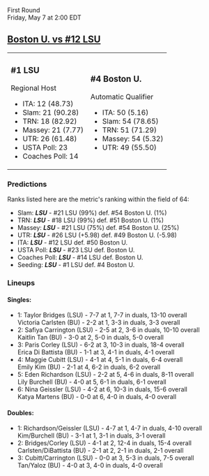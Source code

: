 First Round  
Friday, May 7 at 2:00 EDT
## [Boston U. vs #12 LSU](https://www.ncaa.com/game/5833658) 

<table><tr><td>  

### #1 LSU  

Regional Host  
- ITA: 12 (48.73)  
- Slam: 21 (90.28)  
- TRN: 18 (82.92)  
- Massey: 21 (7.77)  
- UTR: 26 (61.48)  
- USTA Poll: 23  
- Coaches Poll: 14  

</td><td>  

### #4 Boston U.  

Automatic Qualifier  
- ITA: 50 (5.16)  
- Slam: 54 (78.65)  
- TRN: 51 (71.29)  
- Massey: 54 (5.32)  
- UTR: 49 (55.50)  

</td></tr></table>  

 ### Predictions  

Ranks listed here are the metric's ranking within the field of 64:  
- Slam: ***LSU*** - #21 LSU (99%) def. #54 Boston U. (1%)  
- TRN: ***LSU*** - #18 LSU (99%) def. #51 Boston U. (1%)  
- Massey: ***LSU*** - #21 LSU (75%) def. #54 Boston U. (25%)  
- UTR: ***LSU*** - #26 LSU (+5.98) def. #49 Boston U. (-5.98)  
- ITA: ***LSU*** - #12 LSU def. #50 Boston U.  
- USTA Poll: ***LSU*** - #23 LSU def. Boston U.  
- Coaches Poll: ***LSU*** - #14 LSU def. Boston U.  
- Seeding: ***LSU*** - #1 LSU def. #4 Boston U.  

 ### Lineups  

 #### Singles:  
- 1: Taylor Bridges (LSU) - 7-7 at 1, 7-7 in duals, 13-10 overall  
    Victoria Carlsten (BU) - 2-2 at 1, 3-3 in duals, 3-3 overall  
- 2: Safiya Carrington (LSU) - 2-5 at 2, 3-6 in duals, 10-10 overall  
    Kaitlin Tan (BU) - 3-0 at 2, 5-0 in duals, 5-0 overall  
- 3: Paris Corley (LSU) - 6-2 at 3, 10-3 in duals, 18-4 overall  
    Erica Di Battista (BU) - 1-1 at 3, 4-1 in duals, 4-1 overall  
- 4: Maggie Cubitt (LSU) - 4-1 at 4, 5-1 in duals, 6-4 overall  
    Emily Kim (BU) - 2-1 at 4, 6-2 in duals, 6-2 overall  
- 5: Eden Richardson (LSU) - 2-2 at 5, 4-6 in duals, 8-11 overall  
    Lily Burchell (BU) - 4-0 at 5, 6-1 in duals, 6-1 overall  
- 6: Nina Geissler (LSU) - 4-2 at 6, 10-3 in duals, 15-6 overall  
    Katya Martens (BU) - 0-0 at 6, 4-0 in duals, 4-0 overall  

 #### Doubles:  
- 1: Richardson/Geissler (LSU) - 4-7 at 1, 4-7 in duals, 4-10 overall  
    Kim/Burchell (BU) - 3-1 at 1, 3-1 in duals, 3-1 overall  
- 2: Bridges/Corley (LSU) - 4-1 at 2, 12-4 in duals, 15-4 overall  
    Carlsten/DiBattista (BU) - 2-1 at 2, 2-1 in duals, 2-1 overall  
- 3: Cubitt/Carrington (LSU) - 0-0 at 3, 5-3 in duals, 7-5 overall  
    Tan/Yaloz (BU) - 4-0 at 3, 4-0 in duals, 4-0 overall  